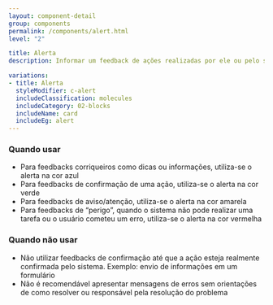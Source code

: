 ```yaml
---
layout: component-detail
group: components
permalink: /components/alert.html
level: "2"

title: Alerta
description: Informar um feedback de ações realizadas por ele ou pelo sistema

variations:
- title: Alerta
  styleModifier: c-alert
  includeClassification: molecules
  includeCategory: 02-blocks
  includeName: card
  includeEg: alert
---
```


### Quando usar
- Para feedbacks corriqueiros como dicas ou informações, utiliza-se o alerta na cor azul
- Para feedbacks de confirmação de uma ação, utiliza-se o alerta na cor verde
- Para feedbacks de aviso/atenção, utiliza-se o alerta na cor amarela
- Para feedbacks de “perigo”, quando o sistema não pode realizar uma tarefa ou o usuário cometeu um erro, utiliza-se o alerta na cor vermelha

### Quando não usar
- Não utilizar feedbacks de confirmação até que a ação esteja realmente confirmada pelo sistema. Exemplo: envio de informações em um formulário
- Não é recomendável apresentar mensagens de erros sem orientações de como resolver ou responsável pela resolução do problema
